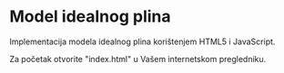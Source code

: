 # Model idealnog plina
Implementacija modela idealnog plina korištenjem HTML5 i JavaScript.

Za početak otvorite "index.html" u Vašem internetskom pregledniku.
